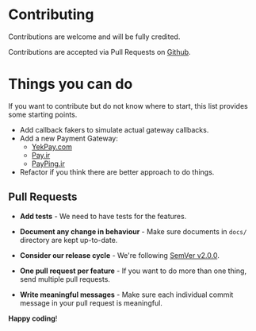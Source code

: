 # Contributing

Contributions are welcome and will be fully credited.

Contributions are accepted via Pull Requests on [Github](https://github.com/amirrezanasiri/laraveltoman).

# Things you can do
If you want to contribute but do not know where to start, this list provides some starting points.
 * Add callback fakers to simulate actual gateway callbacks.
 * Add a new Payment Gateway:
   * [YekPay.com](https://yekpay.com/)  
   * [Pay.ir](https://pay.ir/)  
   * [PayPing.ir](https://www.payping.ir/)  
 * Refactor if you think there are better approach to do things.

## Pull Requests

- **Add tests** - We need to have tests for the features.

- **Document any change in behaviour** - Make sure documents in `docs/` directory are kept up-to-date.

- **Consider our release cycle** - We're following [SemVer v2.0.0](http://semver.org/).

- **One pull request per feature** - If you want to do more than one thing, send multiple pull requests.

- **Write meaningful messages** - Make sure each individual commit message in your pull request is meaningful.


**Happy coding**!
